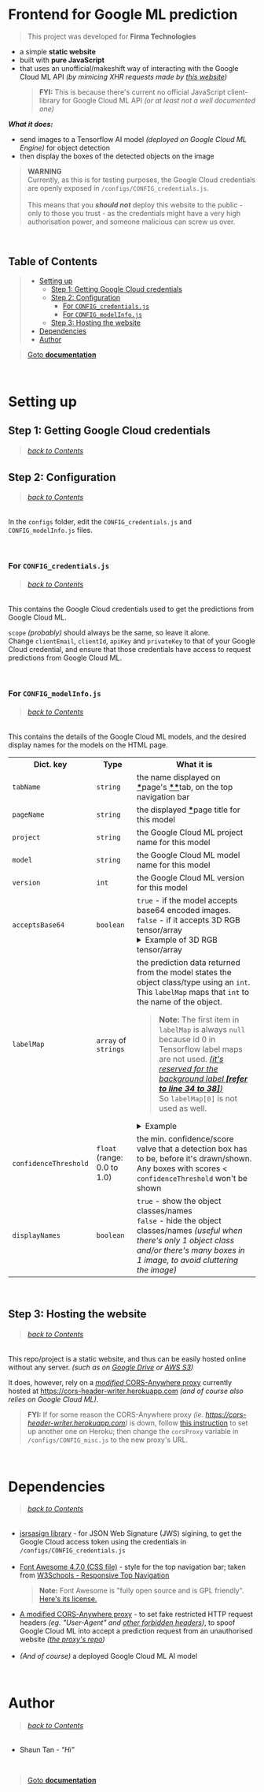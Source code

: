 # Frontend for Google ML prediction
> This project was developed for **Firma Technologies**

- a simple **static website**
- built with **pure JavaScript**
- that uses an unofficial/makeshift way of interacting with the Google Cloud ML API _(by mimicing XHR requests made by [this website](https://developers.google.com/apis-explorer/#search/machine/ml/v1/ml.projects.predict))_<br><blockquote>**FYI:** This is because there's current no official JavaScript client-library for Google Cloud ML API _(or at least not a well documented one)_</blockquote>

**_What it does:_**
- send images to a Tensorflow AI model _(deployed on Google Cloud ML Engine)_ for object detection
- then display the boxes of the detected objects on the image

> **WARNING**
> <br>Currently, as this is for testing purposes, the Google Cloud credentials are openly exposed in `/configs/CONFIG_credentials.js`.
> <br>
> <br>This means that you **_should not_** deploy this website to the public - only to those you trust - as the credentials might have a very high authorisation power, and someone malicious can screw us over.

<br>

## Table of Contents
> - [Setting up](#Setting-up)
>   - [Step 1: Getting Google Cloud credentials](#Step-1:-Getting-Google-Cloud-credentials)
>   - [Step 2: Configuration](#Step-2:-Configuration)
>     - [For `CONFIG_credentials.js`](#For-CONFIG_credentials.js)
>     - [For `CONFIG_modelInfo.js`](#For-CONFIG_modelInfo.js)
>   - [Step 3: Hosting the website](#Step-3:-Hosting-the-website)
> - [Dependencies](#Dependencies)
> - [Author](#Author)

> [Goto **documentation**](DOCUMENTATION.md)

<br>

# Setting up
## Step 1: Getting Google Cloud credentials
> ###### [back to Contents](#Table-of-Contents)



## Step 2: Configuration
> ###### [back to Contents](#Table-of-Contents)

In the `configs` folder, edit the `CONFIG_credentials.js` and `CONFIG_modelInfo.js` files. 

<br>

### For `CONFIG_credentials.js`
> ###### [back to Contents](#Table-of-Contents)

This contains the Google Cloud credentials used to get the predictions from Google Cloud ML.

`scope` _(probably)_ should always be the same, so leave it alone.
<br>Change `clientEmail`, `clientId`, `apiKey` and `privateKey` to that of your Google Cloud credential, and ensure that those credentials have access to request predictions from Google Cloud ML.

<br>

### For `CONFIG_modelInfo.js`
> ###### [back to Contents](#Table-of-Contents)

This contains the details of the Google Cloud ML models, and the desired display names for the models on the HTML page.

<table>
  <tr>
    <th>Dict. key</th>
    <th>Type</th>
    <th>What it is</th>
  </tr>
  <tr>
    <td><code>tabName</code></td>
    <td><code>string</code></td>
    <td>
      the name displayed on 
      <a href='#glossary-page'><b>*</b></a>page's 
      <a href='#glossary-tab'><b>**</b></a>tab, on the top navigation bar
    </td>
  </tr>
  <tr>
    <td><code>pageName</code></td>
    <td><code>string</code></td>
    <td>
      the displayed 
      <a href='#glossary-page'><b>*</b></a>page title for this model
    </td>
  </tr>
  <tr>
    <td><code>project</code></td>
    <td><code>string</code></td>
    <td>the Google Cloud ML project name for this model</td>
  </tr>
  <tr>
    <td><code>model</code></td>
    <td><code>string</code></td>
    <td>the Google Cloud ML model name for this model</td>
  </tr>
  <tr>
    <td><code>version</code></td>
    <td><code>int</code></td>
    <td>the Google Cloud ML version for this model</td>
  </tr>
  <tr>
    <td><code>acceptsBase64</code></td>
    <td><code>boolean</code></td>
    <td>
      <code>true</code> - if the model accepts base64 encoded images.<br>
      <code>false</code> - if it accepts 3D RGB tensor/array
      <details>
        <summary>Example of 3D RGB tensor/array</summary>
        <blockquote>
          a 3D RGB tensor/array of a 2x2 square<br>
          <i>(color: R=1, G=2, B=3)</i><br>
          <pre>[
  [[1, 2, 3], [1, 2, 3]],
  [[1, 2, 3], [1, 2, 3]]
]</pre>
        </blockquote>
      </details>
    </td>
  </tr>
  <tr>
    <td><code>labelMap</code></td>
    <td><code>array</code> of <code>strings</code></td>
    <td>
      the prediction data returned from the model states the object class/type using an <code>int</code>. This <code>labelMap</code> maps that <code>int</code> to the name of the object.<br>
      <blockquote>
        <p>
          <b>Note:</b>
          The first item in <code>labelMap</code> is always <code>null</code> because id 0 in Tensorflow label maps are not used. <a href='https://github.com/tensorflow/models/blob/master/research/object_detection/utils/label_map_util.py'><i>(it's reserved for the background label <b>[refer to line 34 to 38]</b>)</i></a><br>
          So <code>labelMap[0]</code> is not used as well.
        </p>
      </blockquote>
      <details>
        <summary>Example</summary>
        <blockquote>
          the prediction data returned will be in this general format:
          <pre>{ predictions : [
    detection_boxes : [Array(4), Array(4), ... ]
    detection_classes : [1, 2, ... ] ,
    detection_scores : [0.597..., 0.535..., ... ] ,
    num_detections : 300,
    ...
]}</pre>
          As an example, consider this labelMap: <code>labelMap : [null, 'obj1', 'obj2']</code><br>
          and this prediction's detection_classes: <code>detection_classes : [1, 1, 2]</code><br><br>
          The names of 1st, 2nd and 3rd detection boxes will thus be: <code>obj1</code>, <code>obj1</code> and <code>obj2</code> respectively
        </blockquote>
      </details>
    </td>
  </tr>
  <tr>
    <td><code>confidenceThreshold</code></td>
    <td><code>float</code> (range: 0.0 to 1.0)</td>
    <td>the min. confidence/score valve that a detection box has to be, before it's drawn/shown. Any boxes with scores < <code>confidenceThreshold</code> won't be shown</td>
  </tr>
  <tr>
    <td><code>displayNames</code></td>
    <td><code>boolean</code></td>
    <td><code>true</code> - show the object classes/names<br>
    <code>false</code> - hide the object classes/names <i>(useful when there's only 1 object class and/or there's many boxes in 1 image, to avoid cluttering the image)</i></td>
  </tr>
</table>

<br>

## Step 3: Hosting the website
> ###### [back to Contents](#Table-of-Contents)

This repo/project is a static website, and thus can be easily hosted online without any server. _(such as on [Google Drive](https://www.process.st/how-to-host-a-website-on-google-drive-for-free/) or [AWS S3](https://medium.com/@kyle.galbraith/how-to-host-a-website-on-s3-without-getting-lost-in-the-sea-e2b82aa6cd38))_

It does, however, rely on a [_modified_ CORS-Anywhere proxy](https://github.com/EvitanRelta/cors-anywhere/tree/master) currently hosted at https://cors-header-writer.herokuapp.com _(and of course also relies on Google Cloud ML)_.

> **FYI:** If for some reason the CORS-Anywhere proxy _(ie. https://cors-header-writer.herokuapp.com)_ is down, follow [this instruction](https://github.com/EvitanRelta/cors-anywhere/tree/master#Setting-up-proxy-on-Heroku-cloud-platform) to set up another one on Heroku; then change the `corsProxy` variable in `/configs/CONFIG_misc.js` to the new proxy's URL.

<br>

# Dependencies
> ###### [back to Contents](#Table-of-Contents)

- [jsrsasign library](https://kjur.github.io/jsrsasign) - for JSON Web Signature (JWS) sigining, to get the Google Cloud access token using the credentials in `/configs/CONFIG_credentials.js`<br><br>
- [Font Awesome 4.7.0 (CSS file)](https://cdnjs.cloudflare.com/ajax/libs/font-awesome/4.7.0/css/font-awesome.min.css) - style for the top navigation bar; taken from [W3Schools - Responsive Top Navigation](https://www.w3schools.com/howto/howto_js_topnav_responsive.asp)<br><blockquote>**Note:** Font Awesome is "fully open source and is GPL friendly". [Here's its license.](https://fontawesome.com/v4.7.0/license/)</blockquote>
- [A modified CORS-Anywhere proxy](https://cors-header-writer.herokuapp.com) - to set fake restricted HTTP request headers _(eg. "User-Agent" and [other forbidden headers](https://fetch.spec.whatwg.org/#forbidden-header-name))_, to spoof Google Cloud ML into accept a prediction request from an unauthorised website _([the proxy's repo](https://github.com/EvitanRelta/cors-anywhere/tree/master))_<br><br>
- _(And of course)_ a deployed Google Cloud ML AI model

<br>

# Author
> ###### [back to Contents](#Table-of-Contents)

- Shaun Tan - _"Hi"_

<br>


> [Goto **documentation**](DOCUMENTATION.md)
